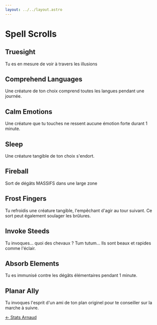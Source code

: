 ```yaml
---
layout: ../../layout.astro
---
```


# Spell Scrolls

## Truesight
Tu es en mesure de voir à travers les illusions

## Comprehend Languages
Une créature de ton choix comprend toutes les langues pendant une journée.

## Calm Emotions
Une créature que tu touches ne ressent aucune émotion forte durant 1 minute.

## Sleep
Une créature tangible de ton choix s'endort.

## Fireball
Sort de dégâts MASSIFS dans une large zone

## Frost Fingers
Tu refroidis une créature tangible, l'empêchant d'agir au tour suivant. Ce sort peut également soulager les brûlures.

## Invoke Steeds
Tu invoques... quoi des chevaux ? Tum tutum... Ils sont beaux et rapides comme l'éclair.

## Absorb Elements
Tu es immunisé contre les dégâts élémentaires pendant 1 minute.

## Planar Ally
Tu invoques l'esprit d'un ami de ton plan originel pour te conseiller sur la marche à suivre.

[← Stats Arnaud](/arnaud)